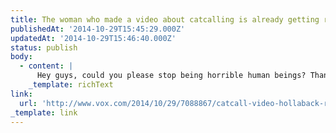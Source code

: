```yaml
---
title: The woman who made a video about catcalling is already getting rape threats
publishedAt: '2014-10-29T15:45:29.000Z'
updatedAt: '2014-10-29T15:46:40.000Z'
status: publish
body:
  - content: |
      Hey guys, could you please stop being horrible human beings? Thanks.
    _template: richText
link:
  url: 'http://www.vox.com/2014/10/29/7088867/catcall-video-hollaback-rape-threats'
_template: link
---
```


